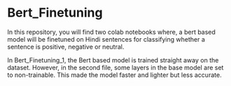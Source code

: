 # Bert_Finetuning
In this repository, you will find two colab notebooks where, a bert based model will be finetuned on Hindi sentences for classifying whether a sentence is positive, negative or neutral.

In Bert_Finetuning_1, the Bert based model is trained straight away on the dataset. However, in the second file, some layers in the base model are set to non-trainable. This made the model faster and lighter but less accurate.
